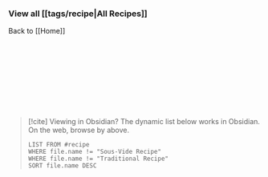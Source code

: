 
### View all [[tags/recipe|All Recipes]]

Back to [[Home]]

<br><br><br><br><br><br><br><br>

> [!cite] Viewing in Obsidian?
> The dynamic list below works in Obsidian. On the web, browse by above.
> ```dataview
> LIST FROM #recipe 
> WHERE file.name != "Sous-Vide Recipe" 
> WHERE file.name != "Traditional Recipe" 
> SORT file.name DESC
> ```

